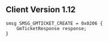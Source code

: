 ## Client Version 1.12

```rust,ignore
smsg SMSG_GMTICKET_CREATE = 0x0206 {
    GmTicketResponse response;    
}

```

